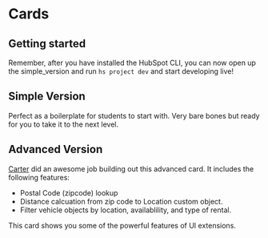 # Cards

## Getting started
Remember, after you have installed the HubSpot CLI, you can now open up the simple_version and run `hs project dev` and start developing live!

## Simple Version
Perfect as a boilerplate for students to start with. Very bare bones but ready for you to take it to the next level.

## Advanced Version
[Carter](https://hubspot.dad) did an awesome job building out this advanced card. It includes the following features:
- Postal Code (zipcode) lookup
- Distance calcuation from zip code to Location custom object.
- Filter vehicle objects by location, availablility, and type of rental.

This card shows you some of the powerful features of UI extensions.
